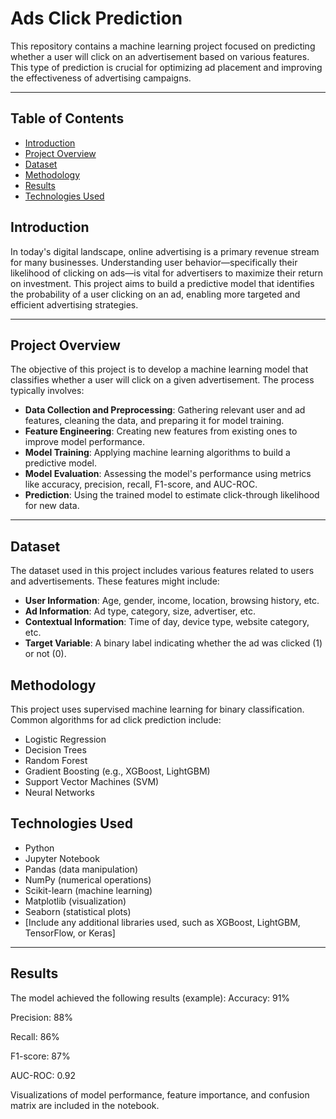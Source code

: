 # Ads Click Prediction

This repository contains a machine learning project focused on predicting whether a user will click on an advertisement based on various features. This type of prediction is crucial for optimizing ad placement and improving the effectiveness of advertising campaigns.

---

## Table of Contents

- [Introduction](#introduction)
- [Project Overview](#project-overview)
- [Dataset](#dataset)
- [Methodology](#methodology)
- [Results](#results)
- [Technologies Used](#technologies-used)


## Introduction

In today's digital landscape, online advertising is a primary revenue stream for many businesses. Understanding user behavior—specifically their likelihood of clicking on ads—is vital for advertisers to maximize their return on investment. This project aims to build a predictive model that identifies the probability of a user clicking on an ad, enabling more targeted and efficient advertising strategies.

---

## Project Overview

The objective of this project is to develop a machine learning model that classifies whether a user will click on a given advertisement. The process typically involves:

- **Data Collection and Preprocessing**: Gathering relevant user and ad features, cleaning the data, and preparing it for model training.
- **Feature Engineering**: Creating new features from existing ones to improve model performance.
- **Model Training**: Applying machine learning algorithms to build a predictive model.
- **Model Evaluation**: Assessing the model's performance using metrics like accuracy, precision, recall, F1-score, and AUC-ROC.
- **Prediction**: Using the trained model to estimate click-through likelihood for new data.

---

## Dataset

The dataset used in this project includes various features related to users and advertisements. These features might include:

- **User Information**: Age, gender, income, location, browsing history, etc.
- **Ad Information**: Ad type, category, size, advertiser, etc.
- **Contextual Information**: Time of day, device type, website category, etc.
- **Target Variable**: A binary label indicating whether the ad was clicked (1) or not (0).


## Methodology

This project uses supervised machine learning for binary classification. Common algorithms for ad click prediction include:

- Logistic Regression
- Decision Trees
- Random Forest
- Gradient Boosting (e.g., XGBoost, LightGBM)
- Support Vector Machines (SVM)
- Neural Networks


## Technologies Used

- Python  
- Jupyter Notebook  
- Pandas (data manipulation)  
- NumPy (numerical operations)  
- Scikit-learn (machine learning)  
- Matplotlib (visualization)  
- Seaborn (statistical plots)  
- [Include any additional libraries used, such as XGBoost, LightGBM, TensorFlow, or Keras]

---

## Results
The model achieved the following results (example):
Accuracy: 91%

Precision: 88%

Recall: 86%

F1-score: 87%

AUC-ROC: 0.92

Visualizations of model performance, feature importance, and confusion matrix are included in the notebook.

